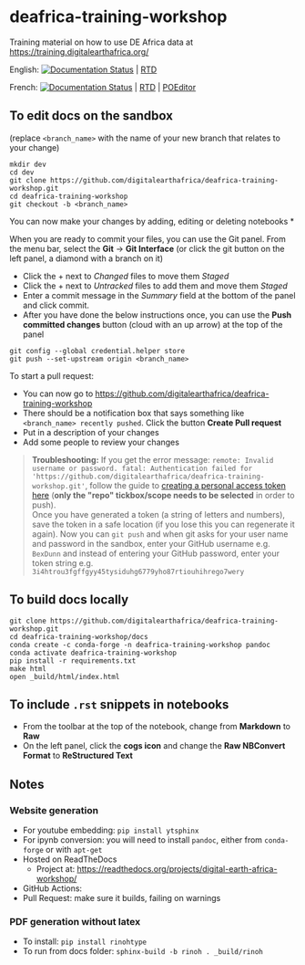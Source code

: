 # deafrica-training-workshop
Training material on how to use DE Africa data at https://training.digitalearthafrica.org/

English: [![Documentation Status](https://readthedocs.org/projects/digital-earth-africa-workshop/badge/?version=latest)](https://training.digitalearthafrica.org/en/latest/?badge=latest) | [RTD](https://readthedocs.org/projects/digital-earth-africa-workshop/)

French: [![Documentation Status](https://readthedocs.org/projects/atelier-digital-earth-africa/badge/?version=latest)](https://training.digitalearthafrica.org/fr/latest/?badge=latest) | [RTD](https://readthedocs.org/projects/atelier-digital-earth-africa/) | [POEditor](https://poeditor.com/projects/po_edit?id_language=50&id=392089)


## To edit docs on the sandbox
(replace `<branch_name>` with the name of your new branch that relates to your change)
```
mkdir dev
cd dev
git clone https://github.com/digitalearthafrica/deafrica-training-workshop.git
cd deafrica-training-workshop
git checkout -b <branch_name>
```
You can now make your changes by adding, editing or deleting notebooks
* 

When you are ready to commit your files, you can use the Git panel.
From the menu bar, select the **Git** -> **Git Interface** (or click the git button on the left panel, a diamond with a branch on it)
* Click the + next to _Changed_ files to move them  _Staged_
* Click the + next to _Untracked_ files to add them and move them  _Staged_
* Enter a commit message in the _Summary_ field at the bottom of the panel and click commit.
* After you have done the below instructions once, you can use the **Push committed changes** button (cloud with an up arrow) at the top of the panel

```
git config --global credential.helper store
git push --set-upstream origin <branch_name>
```
To start a pull request:
* You can now go to https://github.com/digitalearthafrica/deafrica-training-workshop
* There should be a notification box that says something like `<branch_name> recently pushed`. Click the button **Create Pull request**
* Put in a description of your changes
* Add some people to review your changes

> **Troubleshooting:** If you get the error message: 
`remote: Invalid username or password.
fatal: Authentication failed for 'https://github.com/digitalearthafrica/deafrica-training-workshop.git'`, 
follow the guide to [creating a personal access token here](https://help.github.com/en/github/authenticating-to-github/creating-a-personal-access-token-for-the-command-line) (**only the "repo" tickbox/scope needs to be selected** in order to push).  
Once you have generated a token (a string of letters and numbers), save the token in a safe location (if you lose this you can regenerate it again). Now you can `git push` and when git asks for your user name and password in the sandbox, enter your GitHub username e.g. `BexDunn` and instead of entering your GitHub password, enter your token string e.g. `3i4htrou3fgffgyy45tysiduhg6779yho87rtiouhihrego7wery`

## To build docs locally
```
git clone https://github.com/digitalearthafrica/deafrica-training-workshop.git
cd deafrica-training-workshop/docs
conda create -c conda-forge -n deafrica-training-workshop pandoc
conda activate deafrica-training-workshop
pip install -r requirements.txt
make html
open _build/html/index.html
```

## To include `.rst` snippets in notebooks
* From the toolbar at the top of the notebook, change from **Markdown** to **Raw**
* On the left panel, click the **cogs icon** and change the **Raw NBConvert Format** to **ReStructured Text** 

## Notes
### Website generation
* For youtube embedding: `pip install ytsphinx`
* For ipynb conversion: you will need to install `pandoc`, either from `conda-forge` or with `apt-get`
* Hosted on ReadTheDocs
  * Project at: https://readthedocs.org/projects/digital-earth-africa-workshop/
* 	GitHub Actions:
  * Pull Request: make sure it builds, failing on warnings

### PDF generation without latex
* To install: `pip install rinohtype`
* To run from docs folder: `sphinx-build -b rinoh . _build/rinoh`
